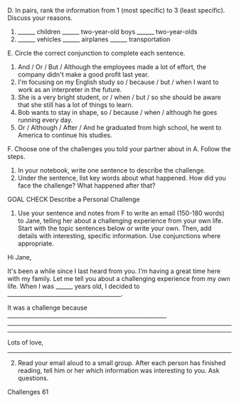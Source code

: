 D. In pairs, rank the information from 1 (most specific) to 3 (least specific). Discuss your reasons.
1. ______ children ______ two-year-old boys ______ two-year-olds
2. ______ vehicles ______ airplanes ______ transportation

E. Circle the correct conjunction to complete each sentence.
1. And / Or / But / Although the employees made a lot of effort, the company didn't make a good profit last year.
2. I'm focusing on my English study so / because / but / when I want to work as an interpreter in the future.
3. She is a very bright student, or / when / but / so she should be aware that she still has a lot of things to learn.
4. Bob wants to stay in shape, so / because / when / although he goes running every day.
5. Or / Although / After / And he graduated from high school, he went to America to continue his studies.

F. Choose one of the challenges you told your partner about in A. Follow the steps.
1. In your notebook, write one sentence to describe the challenge.
2. Under the sentence, list key words about what happened. How did you face the challenge? What happened after that?

GOAL CHECK Describe a Personal Challenge
1. Use your sentence and notes from F to write an email (150-180 words) to Jane, telling her about a challenging experience from your own life. Start with the topic sentences below or write your own. Then, add details with interesting, specific information. Use conjunctions where appropriate.

Hi Jane,

It's been a while since I last heard from you. I'm having a great time here with my family. Let me tell you about a challenging experience from my own life. When I was ______ years old, I decided to ________________________________________.

It was a challenge because ________________________________________________________
______________________________________________________________________________
______________________________________________________________________________

Lots of love,
__________

2. Read your email aloud to a small group. After each person has finished reading, tell him or her which information was interesting to you. Ask questions.

Challenges 61